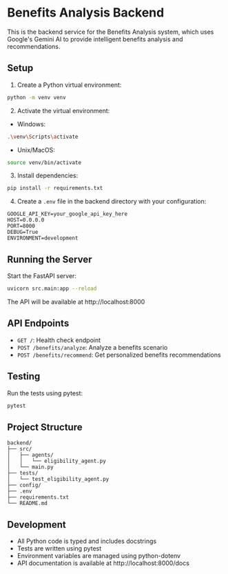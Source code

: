 # Benefits Analysis Backend

This is the backend service for the Benefits Analysis system, which uses Google's Gemini AI to provide intelligent benefits analysis and recommendations.

## Setup

1. Create a Python virtual environment:
```bash
python -m venv venv
```

2. Activate the virtual environment:
- Windows:
```bash
.\venv\Scripts\activate
```
- Unix/MacOS:
```bash
source venv/bin/activate
```

3. Install dependencies:
```bash
pip install -r requirements.txt
```

4. Create a `.env` file in the backend directory with your configuration:
```env
GOOGLE_API_KEY=your_google_api_key_here
HOST=0.0.0.0
PORT=8000
DEBUG=True
ENVIRONMENT=development
```

## Running the Server

Start the FastAPI server:
```bash
uvicorn src.main:app --reload
```

The API will be available at http://localhost:8000

## API Endpoints

- `GET /`: Health check endpoint
- `POST /benefits/analyze`: Analyze a benefits scenario
- `POST /benefits/recommend`: Get personalized benefits recommendations

## Testing

Run the tests using pytest:
```bash
pytest
```

## Project Structure

```
backend/
├── src/
│   ├── agents/
│   │   └── eligibility_agent.py
│   └── main.py
├── tests/
│   └── test_eligibility_agent.py
├── config/
├── .env
├── requirements.txt
└── README.md
```

## Development

- All Python code is typed and includes docstrings
- Tests are written using pytest
- Environment variables are managed using python-dotenv
- API documentation is available at http://localhost:8000/docs 